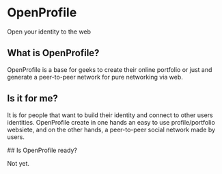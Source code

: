 # OpenProfile

Open your identity to the web

## What is OpenProfile?

OpenProfile is a base for geeks to create their online portfolio or
just and generate a peer-to-peer network for pure networking via web.

## Is it for me?

It is for people that want to build their identity and connect
to other users identities. OpenProfile create in one hands an easy to
use profile/portfolio websiete, and on the other hands, a peer-to-peer
social network made by users.

## Is OpenProfile ready?

Not yet.